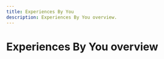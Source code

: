 ```yaml
---
title: Experiences By You
description: Experiences By You overview.
---
```


# Experiences By You overview
